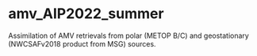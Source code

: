 # amv_AIP2022_summer
Assimilation of AMV retrievals from polar (METOP B/C) and geostationary (NWCSAFv2018 product from MSG) sources.
